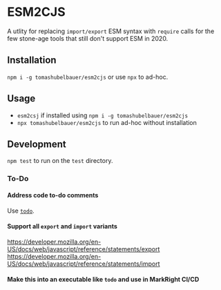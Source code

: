 # ESM2CJS

A utlity for replacing `import/export` ESM syntax with `require` calls for the
few stone-age tools that still don't support ESM in 2020.

## Installation

`npm i -g tomashubelbauer/esm2cjs` or use `npx` to ad-hoc.

## Usage

- `esm2csj` if installed using `npm i -g tomashubelbauer/esm2cjs`
- `npx tomashubelbauer/esm2cjs` to run ad-hoc without installation

## Development

`npm test` to run on the `test` directory.

### To-Do

#### Address code to-do comments

Use [`todo`](https://github.com/tomashubelbauer/todo).

#### Support all `export` and `import` variants

https://developer.mozilla.org/en-US/docs/web/javascript/reference/statements/export
https://developer.mozilla.org/en-US/docs/web/javascript/reference/statements/import

#### Make this into an executable like `todo` and use in MarkRight CI/CD
